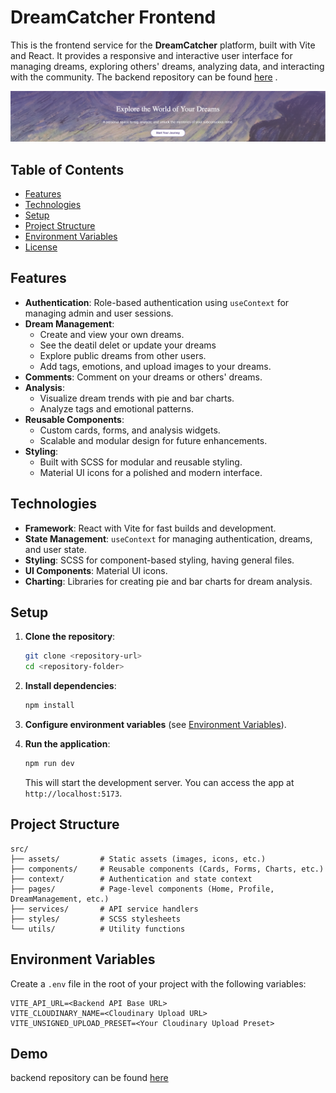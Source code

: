 # DreamCatcher Frontend

This is the frontend service for the **DreamCatcher** platform, built with Vite and React. It provides a responsive and interactive user interface for managing dreams, exploring others' dreams, analyzing data, and interacting with the community. The backend repository can be found [here](https://github.com/FabulousDreams/Backend) .

![DreamCatcher UI](./src/assets/images/Screenshot%202024-11-29%20at%2011.44.47.png 'DreamCatcher UI Screenshot')

## Table of Contents

- [Features](#features)
- [Technologies](#technologies)
- [Setup](#setup)
- [Project Structure](#project-structure)
- [Environment Variables](#environment-variables)
- [License](#license)

## Features

- **Authentication**: Role-based authentication using `useContext` for managing admin and user sessions.
- **Dream Management**:
  - Create and view your own dreams.
  - See the deatil delet or update your dreams
  - Explore public dreams from other users.
  - Add tags, emotions, and upload images to your dreams.
- **Comments**: Comment on your dreams or others' dreams.
- **Analysis**:
  - Visualize dream trends with pie and bar charts.
  - Analyze tags and emotional patterns.
- **Reusable Components**:
  - Custom cards, forms, and analysis widgets.
  - Scalable and modular design for future enhancements.
- **Styling**:
  - Built with SCSS for modular and reusable styling.
  - Material UI icons for a polished and modern interface.

## Technologies

- **Framework**: React with Vite for fast builds and development.
- **State Management**: `useContext` for managing authentication, dreams, and user state.
- **Styling**: SCSS for component-based styling, having general files.
- **UI Components**: Material UI icons.
- **Charting**: Libraries for creating pie and bar charts for dream analysis.

## Setup

1. **Clone the repository**:

   ```bash
   git clone <repository-url>
   cd <repository-folder>
   ```

2. **Install dependencies**:

   ```bash
   npm install
   ```

3. **Configure environment variables** (see [Environment Variables](#environment-variables)).

4. **Run the application**:

   ```bash
   npm run dev
   ```

   This will start the development server. You can access the app at `http://localhost:5173`.

## Project Structure

```plaintext
src/
├── assets/         # Static assets (images, icons, etc.)
├── components/     # Reusable components (Cards, Forms, Charts, etc.)
├── context/        # Authentication and state context
├── pages/          # Page-level components (Home, Profile, DreamManagement, etc.)
├── services/       # API service handlers
├── styles/         # SCSS stylesheets
└── utils/          # Utility functions
```

## Environment Variables

Create a `.env` file in the root of your project with the following variables:

```env
VITE_API_URL=<Backend API Base URL>
VITE_CLOUDINARY_NAME=<Cloudinary Upload URL>
VITE_UNSIGNED_UPLOAD_PRESET=<Your Cloudinary Upload Preset>
```

## Demo

backend repository can be found [here](https://dreamscatcher.netlify.app/)
